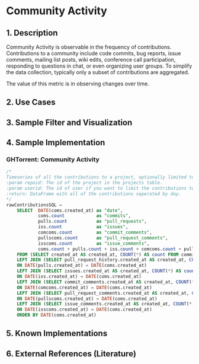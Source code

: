# Community Activity

## 1. Description
Community Activity is observable in the frequency of contributions. Contributions to a community include code commits, bug reports, issue comments, mailing list posts, wiki edits, conference call participation, responding to questions in chat, or even organizing user groups. To simplify the data collection, typically only a subset of contributions are aggregated.

The value of this metric is in observing changes over time.

## 2. Use Cases


## 3. Sample Filter and Visualization


## 4. Sample Implementation

### GHTorrent: Community Activity
```SQL
/*
Timeseries of all the contributions to a project, optionally limited to a specific user
:param repoid: The id of the project in the projects table.
:param userid: The id of user if you want to limit the contributions to a specific user.
:return: DataFrame with all of the contributions seperated by day.
*/
rawContributionsSQL =
    SELECT  DATE(coms.created_at) as "date",
            coms.count            as "commits",
            pulls.count           as "pull_requests",
            iss.count             as "issues",
            comcoms.count         as "commit_comments",
            pullscoms.count       as "pull_request_comments",
            isscoms.count         as "issue_comments",
            coms.count + pulls.count + iss.count + comcoms.count + pullscoms.count + isscoms.count as "total"
    FROM (SELECT created_at AS created_at, COUNT(*) AS count FROM commits INNER JOIN project_commits ON project_commits.commit_id = commits.id WHERE project_commits.project_id = :repoid[[ AND commits.author_id = :userid]] GROUP BY DATE(created_at)) coms
    LEFT JOIN (SELECT pull_request_history.created_at AS created_at, COUNT(*) AS count FROM pull_request_history JOIN pull_requests ON pull_requests.id = pull_request_history.pull_request_id WHERE pull_requests.base_repo_id = :repoid AND pull_request_history.action = 'merged'[[ AND pull_request_history.actor_id = :userid]] GROUP BY DATE(created_at)) AS pulls
    ON DATE(pulls.created_at) = DATE(coms.created_at)
    LEFT JOIN (SELECT issues.created_at AS created_at, COUNT(*) AS count FROM issues WHERE issues.repo_id = :repoid[[ AND issues.reporter_id = :userid]] GROUP BY DATE(created_at)) AS iss
    ON DATE(iss.created_at) = DATE(coms.created_at)
    LEFT JOIN (SELECT commit_comments.created_at AS created_at, COUNT(*) AS count FROM commit_comments JOIN project_commits ON project_commits.commit_id = commit_comments.commit_id WHERE project_commits.project_id = :repoid[[ AND commit_comments.user_id = :userid]] GROUP BY DATE(commit_comments.created_at)) AS comcoms
    ON DATE(comcoms.created_at) = DATE(coms.created_at)
    LEFT JOIN (SELECT pull_request_comments.created_at AS created_at, COUNT(*) AS count FROM pull_request_comments JOIN pull_requests ON pull_request_comments.pull_request_id = pull_requests.id WHERE pull_requests.base_repo_id = :repoid[[ AND pull_request_comments.user_id = :userid]] GROUP BY DATE(pull_request_comments.created_at)) AS pullscoms
    ON DATE(pullscoms.created_at) = DATE(coms.created_at)
    LEFT JOIN (SELECT issue_comments.created_at AS created_at, COUNT(*) AS count FROM issue_comments JOIN issues ON issue_comments.issue_id = issues.id WHERE issues.repo_id = :repoid[[ AND issue_comments.user_id = :userid]] GROUP BY DATE(issue_comments.created_at)) AS isscoms
    ON DATE(isscoms.created_at) = DATE(coms.created_at)
    ORDER BY DATE(coms.created_at)

```

## 5. Known Implementations


## 6. External References (Literature)
